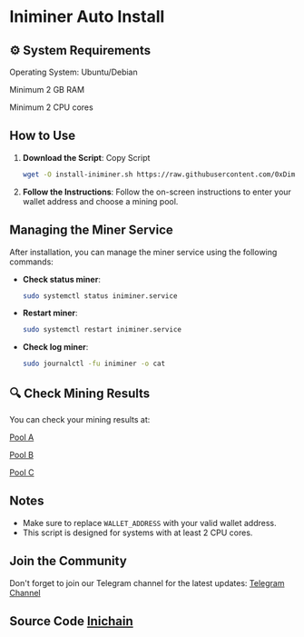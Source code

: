 # Iniminer Auto Install

## ⚙️ System Requirements
Operating System: Ubuntu/Debian

Minimum 2 GB RAM

Minimum 2 CPU cores

## How to Use

1. **Download the Script**: Copy Script
   ```bash
   wget -O install-iniminer.sh https://raw.githubusercontent.com/0xDimzy/Inichain-Mining/main/install_iniminer.sh && chmod +x install-iniminer.sh && sudo ./install-iniminer.sh
   ```
2. **Follow the Instructions**: Follow the on-screen instructions to enter your wallet address and choose a mining pool.

## Managing the Miner Service

After installation, you can manage the miner service using the following commands:

- **Check status miner**:
  ```bash
  sudo systemctl status iniminer.service
  ```
- **Restart miner**:
  ```bash
  sudo systemctl restart iniminer.service
  ```
- **Check log miner**:
  ```bash
  sudo journalctl -fu iniminer -o cat
  ```
## 🔍 Check Mining Results

You can check your mining results at:

[Pool A](https://a.yatespool.com/)

[Pool B](https://b.yatespool.com/)

[Pool C](https://c.yatespool.com/)

## Notes

- Make sure to replace `WALLET_ADDRESS` with your valid wallet address.
- This script is designed for systems with at least 2 CPU cores.

## Join the Community

Don't forget to join our Telegram channel for the latest updates:
[Telegram Channel](https://t.me/balstotairdrop)

## Source Code [Inichain](https://inichain.gitbook.io/initverseinichain/inichain/mining-mainnet)

